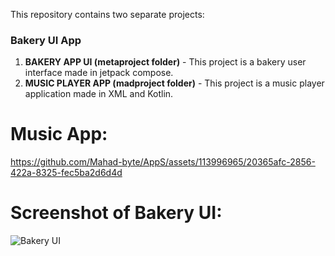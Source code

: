 This repository contains two separate projects:
### Bakery UI App
1. **BAKERY APP UI (metaproject folder)** - This project is a bakery user interface made in jetpack compose.
2. **MUSIC PLAYER APP (madproject folder)** - This project is a music player application made in XML and Kotlin.

# Music App:
https://github.com/Mahad-byte/AppS/assets/113996965/20365afc-2856-422a-8325-fec5ba2d6d4d


# Screenshot of Bakery UI:

![Bakery UI](https://github.com/Mahad-byte/AppS/assets/113996965/2fbe6466-0239-42d9-b1a0-3992fbd97969)


